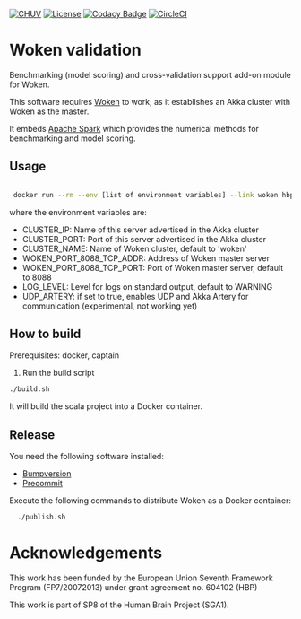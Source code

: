 [![CHUV](https://img.shields.io/badge/CHUV-LREN-AF4C64.svg)](https://www.unil.ch/lren/en/home.html) [![License](https://img.shields.io/badge/license-AGPL--3.0-blue.svg)](https://github.com/LREN-CHUV/woken-validation/blob/master/LICENSE) [![Codacy Badge](https://api.codacy.com/project/badge/Grade/77016dbdd3544d17b849eb5a79a61a37)](https://www.codacy.com/app/hbp-mip/woken-validation?utm_source=github.com&amp;utm_medium=referral&amp;utm_content=HBPMedical/woken-validation&amp;utm_campaign=Badge_Grade) [![CircleCI](https://circleci.com/gh/HBPMedical/woken-validation.svg?style=svg)](https://circleci.com/gh/HBPMedical/woken-validation)

# Woken validation

Benchmarking (model scoring) and cross-validation support add-on module for Woken.

This software requires [Woken](https://github.com/LREN-CHUV/woken) to work, as it establishes an Akka cluster with Woken as the master.

It embeds [Apache Spark](http://spark.apache.org/) which provides the numerical methods for benchmarking and model scoring.

## Usage

```sh

 docker run --rm --env [list of environment variables] --link woken hbpmip/woken-validation:2.4.9

```

where the environment variables are:

* CLUSTER_IP: Name of this server advertised in the Akka cluster
* CLUSTER_PORT: Port of this server advertised in the Akka cluster
* CLUSTER_NAME: Name of Woken cluster, default to 'woken'
* WOKEN_PORT_8088_TCP_ADDR: Address of Woken master server
* WOKEN_PORT_8088_TCP_PORT: Port of Woken master server, default to 8088
* LOG_LEVEL: Level for logs on standard output, default to WARNING
* UDP_ARTERY: if set to true, enables UDP and Akka Artery for communication (experimental, not working yet)

## How to build

Prerequisites: docker, captain

1. Run the build script

```sh
./build.sh
```
It will build the scala project into a Docker container.

## Release

You need the following software installed:

* [Bumpversion](https://github.com/peritus/bumpversion)
* [Precommit](http://pre-commit.com/)

Execute the following commands to distribute Woken as a Docker container:

```sh
  ./publish.sh
```

# Acknowledgements

This work has been funded by the European Union Seventh Framework Program (FP7/2007­2013) under grant agreement no. 604102 (HBP)

This work is part of SP8 of the Human Brain Project (SGA1).
